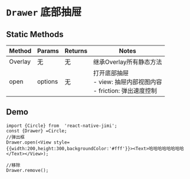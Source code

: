 <!--
 * @Descripttion: 
 * @version: 
 * @Author: xieruizhi
 * @Date: 2019-09-24 15:28:09
 * @LastEditors: xieruizhi
 * @LastEditTime: 2019-10-17 13:44:51
 -->

# `Drawer` 底部抽屉

## Static Methods
| Method | Params | Returns | Notes |
|---|---|---|---|
| Overlay | 无 | 无 | 继承Overlay所有静态方法 |
| open | options | 无 | 打开底部抽屉 <br>- view: 抽屉内部视图内容 <br> - friction: 弹出速度控制 |


## Demo

```
import {Circle} from  'react-native-jimi';
const {Drawer} =Circle;
//弹出框
Drawer.open(<View style={{width:200,height:300,backgroundColor:'#fff'}}><Text>哈哈哈哈哈哈哈哈</Text></View>);

//移除
Drawer.remove();

```
